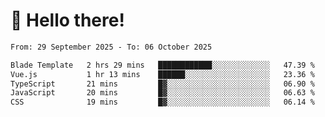 # 👋 Hello there!

<!--START_SECTION:waka-->

```txt
From: 29 September 2025 - To: 06 October 2025

Blade Template   2 hrs 29 mins   ████████████░░░░░░░░░░░░░   47.39 %
Vue.js           1 hr 13 mins    ██████░░░░░░░░░░░░░░░░░░░   23.36 %
TypeScript       21 mins         █▓░░░░░░░░░░░░░░░░░░░░░░░   06.90 %
JavaScript       20 mins         █▓░░░░░░░░░░░░░░░░░░░░░░░   06.63 %
CSS              19 mins         █▓░░░░░░░░░░░░░░░░░░░░░░░   06.14 %
```

<!--END_SECTION:waka-->
